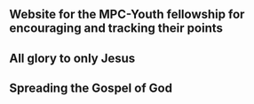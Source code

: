 ## Website for the MPC-Youth fellowship for encouraging and tracking their points

## All glory to only Jesus 

## Spreading the Gospel of God

